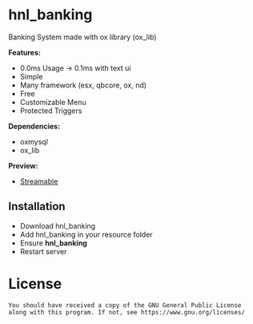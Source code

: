 # hnl_banking
Banking System made with ox library (ox_lib)

<b>Features:</b>
- 0.0ms Usage -> 0.1ms with text ui
- Simple
- Many framework (esx, qbcore, ox, nd)
- Free
- Customizable Menu
- Protected Triggers

<b>Dependencies:</b>
- oxmysql
- ox_lib

<b>Preview:</b>
- [Streamable](https://streamable.com/16udgu)

## Installation
- Download hnl_banking
- Add hnl_banking in your resource folder
- Ensure <b>hnl_banking</b>
- Restart server


# License
```You should have received a copy of the GNU General Public License along with this program. If not, see https://www.gnu.org/licenses/```
